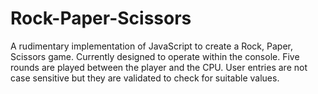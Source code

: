 # Rock-Paper-Scissors

A rudimentary implementation of JavaScript to create a Rock, Paper, Scissors game. Currently designed to operate within the console. Five rounds are played between the player and the CPU. User entries are not case sensitive but they are validated to check for suitable values.